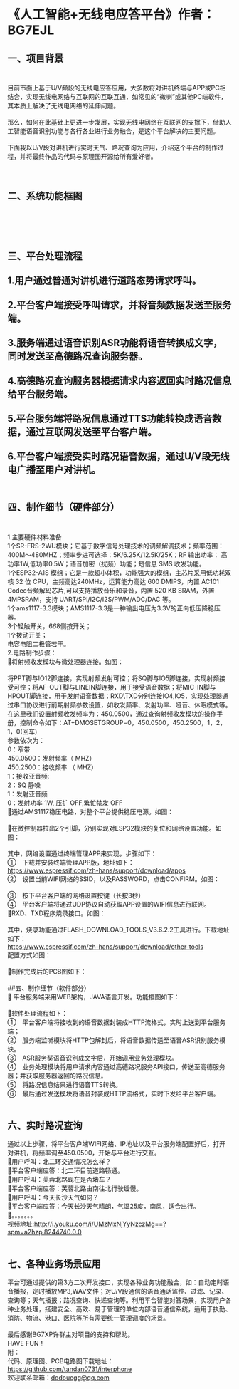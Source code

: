 # 《人工智能+无线电应答平台》作者：BG7EJL<br>
## 一、项目背景<br><br>
目前市面上基于U/V频段的无线电应答应用，大多数将对讲机终端与APP或PC相结合，实现无线电网络与互联网的互联互通，如常见的“微喇”或其他PC端软件，其本质上解决了无线电网络的延伸问题。<br><br>那么，如何在此基础上更进一步发展，实现无线电网络在互联网的支撑下，借助人工智能语音识别功能与各行各业进行业务融合，是这个平台解决的主要问题。<br><br>下面我以U/V段对讲机进行实时天气、路况查询为应用，介绍这个平台的制作过程，并将最终作品的代码与原理图开源给所有爱好者。<br><br><br>
## 二、系统功能框图<br><br><br><br>
## 三、平台处理流程<br><br>1.用户通过普通对讲机进行道路态势请求呼叫。<br><br>2.平台客户端接受呼叫请求，并将音频数据发送至服务端。<br><br>3.服务端通过语音识别ASR功能将语音转换成文字，同时发送至高德路况查询服务器。<br><br>4.高德路况查询服务器根据请求内容返回实时路况信息给平台服务端。<br><br>5.平台服务端将路况信息通过TTS功能转换成语音数据，通过互联网发送至平台客户端。<br><br>6.平台客户端接受实时路况语音数据，通过U/V段无线电广播至用户对讲机。<br><br>
## 四、制作细节（硬件部分）<br><br>
1.主要硬件材料准备<br>1个SR-FRS-2WU模块；它基于数字信号处理技术的调频解调技术；频率范围：400M～480MHZ；频率步进可选择：5K/6.25K/12.5K/25K；RF 输出功率： 高功率1W,低功率0.5W；语音加密（扰频）功能；短信息 SMS 收发功能。<br>1个ESP32-A1S 模组；它是一款超小体积，功能强大的模组，主芯片采用低功耗双核 32 位 CPU，主频高达240MHz，运算能力高达 600 DMIPS，内置 AC101 Codec音频解码芯片,可以支持播放音乐和录音，内置 520 KB SRAM，外置 4MPSRAM，支持 UART/SPI/I2C/I2S/PWM/ADC/DAC 等。<br>1个ams1117-3.3模块；AMS1117-3.3是一种输出电压为3.3V的正向低压降稳压器。<br>3个轻触开关，6*6*8侧按开关；<br>1个拨动开关；<br>电容电阻二极管若干。<br>2.电路制作步骤：<br>将射频收发模块与微处理器连接。如图：<br><br>将PPT脚与IO12脚连接，实现射频发射可控；将SQ脚与IO5脚连接，实现射频接受可控；将AF-OUT脚与LINEIN脚连接，用于接受语音数据；将MIC-IN脚与HPOUT脚连接，用于发射语音数据；RXD\TXD分别连接IO4,IO5，实现处理器通过串口协议进行前期射频参数设置，如收发频率、发射功率、哑音、休眠模式等。<br>在这里我们设置射频收发频率为：450.0500，通过查询射频收发模块的操作手册，控制命令如下：AT+DMOSETGROUP=0，450.0500，450.2500，1，2，1，0(回车)<br>参数依次为： <br> 0：窄带<br> 450.0500：发射频率（ MHZ）<br> 450.2500：接收频率 （ MHZ）<br> 1：接收亚音频:<br> 2：SQ 静噪<br> 1：发射亚音频 <br> 0：发射功率 1W, 压扩 OFF,繁忙禁发 OFF<br>通过AMS1117稳压电路，对整个平台提供稳压电源。如图：<br><br>在微控制器拉出2个引脚，分别实现对ESP32模块的复位和网络设置功能。如图：<br><br>其中，网络设置通过终端管理APP来实现，步骤如下：<br>①　下载并安装终端管理APP版，地址如下：<br>https://www.espressif.com/zh-hans/support/download/apps<br>②　设置当前WIFI网络的SSID，以及PASSWORD，点击CONFIRM。如图：<br><br>③　按下平台客户端的网络设置按键（长按3秒）<br>④　平台客户端将通过UDP协议自动获取APP设置的WIFI信息进行联网。<br>RXD、TXD程序烧录接口。如图：<br><br>其中，烧录功能通过FLASH_DOWNLOAD_TOOLS_V3.6.2.2工具进行。下载地址如下：<br>https://www.espressif.com/zh-hans/support/download/other-tools<br>配置方式如图：<br><br>制作完成后的PCB图如下：<br><br>
##五、制作细节（软件部分）<br>
平台服务端采用WEB架构，JAVA语言开发。功能框图如下：<br><br>软件处理流程如下：<br>①　平台客户端将接收到的语音数据封装成HTTP流格式，实时上送到平台服务端；<br>②　服务端监听模块将HTTP包解封后，将语音数据传送至语音ASR识别服务模块。<br>③　ASR服务奖语音识别成文字后，开始调用业务处理模块。<br>④　业务处理模块将用户请求内容通过高德路况服务API接口，传送至高德服务器；并获取服务器返回的路况信息。<br>⑤　将路况信息结果进行语音TTS转换。<br>⑥　最后通过发送模块将语音封装成HTTP流格式，实时下发给平台客户端。<br><br>
## 六、实时路况查询<br>
通过以上步骤，将平台客户端WIFI网络、IP地址以及平台服务端配置好后，打开对讲机，将频率调至450.0500，开始与平台进行交互。<br>用户呼叫：北二环交通情况怎么样？<br>平台客户端应答：北二环目前道路畅通。<br>用户呼叫：芙蓉北路现在是否堵车？<br>平台客户端应答：芙蓉北路由南往北行驶缓慢。<br>用户呼叫：今天长沙天气如何？<br>平台客户端应答：今天长沙天气晴朗，气温25度，南风，适合出行。<br>。。。。。。。<br>视频地址:http://i.youku.com/i/UMzMxNjYyNzczMg==?spm=a2hzp.8244740.0.0<br><br>
## 七、各种业务场景应用<br>
平台可通过提供的第3方二次开发接口，实现各种业务功能融合，如：自动定时语音播报，定时播放MP3,WAV文件；对U/V段通信的语音通话监控、过滤、记录、查询等；天气播报；路况查询、快递查询等。利用平台智能对答场景，实现用户各种业务处理，搭建安全、高效、易于管理的单位内部语音通信系统，适用于执勤、消防、物流、港口、医院等所有需要统一管理调度的场景。<br><br>最后感谢BG7XP许群主对项目的支持和帮助。<br>HAVE FUN！<br>附：<br>代码、原理图、PCB电路图下载地址：https://github.com/tandan0731/interphone <br>欢迎联系邮箱：dodouegg@qq.com